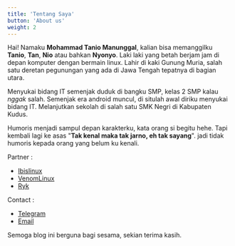 ```yaml
---
title: 'Tentang Saya'
button: 'About us'
weight: 2
---
```


Hai! Namaku **Mohammad Tanio Manunggal**, kalian bisa memanggilku **Tanio**, **Tan**, **Nio** atau bahkan **Nyonyo**. Laki laki yang betah berjam jam di depan komputer dengan bermain linux. Lahir di kaki  Gunung Muria, salah satu deretan pegunungan yang ada di Jawa Tengah tepatnya di bagian utara.

Menyukai bidang IT semenjak duduk di bangku SMP, kelas 2 SMP kalau *nggak* salah. Semenjak era android muncul, di situlah awal diriku menyukai bidang IT. Melanjutkan sekolah di salah satu SMK Negri di Kabupaten Kudus.

Humoris menjadi sampul depan karakterku, kata orang si begitu hehe. Tapi kembali lagi ke asas "**Tak kenal maka tak jarno, eh tak sayang**". jadi tidak humoris kepada orang yang belum ku kenali.

<!-- Motto hidupku ialah **Biarkan orang lain tau hidupmu, tanpa kamu memberitahu dirimu**. Tak perlu kau tunjukkan dirimu, biar orang lain mencari tau tentang dirimu. -->

Partner :
* [Ibislinux](https://ibislinux.or.id)
* [VenomLinux](https://venomlinux.org)
* [Ryk](https://ryk.my.id)

Contact :
* [Telegram](t.me/tanmyid)
* [Email](mailto:tanmyid1337@gmail.com)

Semoga blog ini berguna bagi sesama, sekian terima kasih.